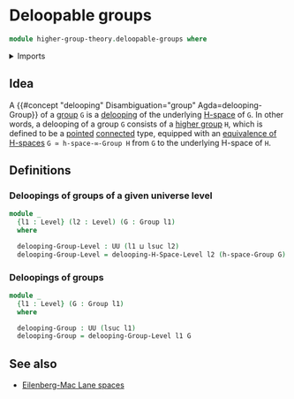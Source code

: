 # Deloopable groups

```agda
module higher-group-theory.deloopable-groups where
```

<details><summary>Imports</summary>

```agda
open import foundation.dependent-pair-types
open import foundation.universe-levels

open import group-theory.groups

open import higher-group-theory.deloopable-h-spaces
```

</details>

## Idea

A {{#concept "delooping" Disambiguation="group" Agda=delooping-Group}} of a
[group](group-theory.groups.md) `G` is a
[delooping](higher-group-theory.deloopable-h-spaces.md) of the underlying
[H-space](structured-types.h-spaces.md) of `G`. In other words, a delooping of a
group `G` consists of a [higher group](higher-group-theory.higher-groups.md)
`H`, which is defined to be a [pointed](structured-types.pointed-types.md)
[connected](foundation.0-connected-types.md) type, equipped with an
[equivalence of H-spaces](structured-types.equivalences-h-spaces.md)
`G ≃ h-space-∞-Group H` from `G` to the underlying H-space of `H`.

## Definitions

### Deloopings of groups of a given universe level

```agda
module _
  {l1 : Level} (l2 : Level) (G : Group l1)
  where

  delooping-Group-Level : UU (l1 ⊔ lsuc l2)
  delooping-Group-Level = delooping-H-Space-Level l2 (h-space-Group G)
```

### Deloopings of groups

```agda
module _
  {l1 : Level} (G : Group l1)
  where

  delooping-Group : UU (lsuc l1)
  delooping-Group = delooping-Group-Level l1 G
```

## See also

- [Eilenberg-Mac Lane spaces](higher-group-theory.eilenberg-mac-lane-spaces.md)
